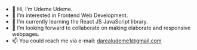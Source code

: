 - 👋 Hi, I’m Udeme Udeme.
- 👀 I’m interested in Frontend Web Development.
- 🌱 I’m currently learning the React JS JavaScript library.
- 💞️ I’m looking forward to collaborate on making elaborate and responsive webpages.
- 📫 You could reach me via e-mail: darealudeme1@gmail.com

<!---
Udeme98/Udeme98 is a ✨ special ✨ repository because its `README.md` (this file) appears on your GitHub profile.
You can click the Preview link to take a look at your changes.
--->
